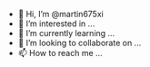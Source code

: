 - 👋 Hi, I’m @martin675xi
- 👀 I’m interested in ...
- 🌱 I’m currently learning ...
- 💞️ I’m looking to collaborate on ...
- 📫 How to reach me ...

<!---
martin675xi/martin675xi is a ✨ special ✨ repository because its `README.md` (this file) appears on your GitHub profile.
You can click the Preview link to take a look at your changes.
--->

